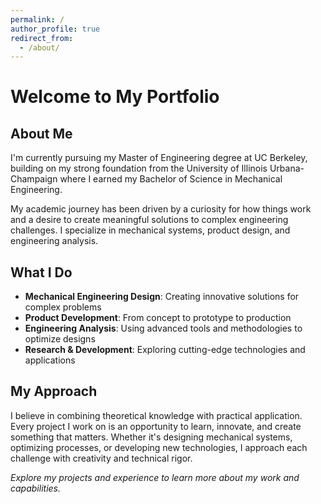```yaml
---
permalink: /
author_profile: true
redirect_from: 
  - /about/
---
```


# Welcome to My Portfolio

## About Me

I'm currently pursuing my Master of Engineering degree at UC Berkeley, building on my strong foundation from the University of Illinois Urbana-Champaign where I earned my Bachelor of Science in Mechanical Engineering.

My academic journey has been driven by a curiosity for how things work and a desire to create meaningful solutions to complex engineering challenges. I specialize in mechanical systems, product design, and engineering analysis.

## What I Do

- **Mechanical Engineering Design**: Creating innovative solutions for complex problems
- **Product Development**: From concept to prototype to production
- **Engineering Analysis**: Using advanced tools and methodologies to optimize designs
- **Research & Development**: Exploring cutting-edge technologies and applications

## My Approach

I believe in combining theoretical knowledge with practical application. Every project I work on is an opportunity to learn, innovate, and create something that matters. Whether it's designing mechanical systems, optimizing processes, or developing new technologies, I approach each challenge with creativity and technical rigor.

*Explore my projects and experience to learn more about my work and capabilities.*
